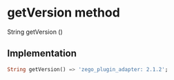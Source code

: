 


# getVersion method








String getVersion
()








## Implementation

```dart
String getVersion() => 'zego_plugin_adapter: 2.1.2';
```







